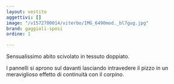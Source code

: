 ```yaml
---
layout: vestito
aggettivi: []
image: "/v1572700014/viterbo/IMG_6490mod._bl7gug.jpg"
brand: gaggioli-sposi
ordine: 1

---
```

Sensualissimo abito scivolato in tessuto doppiato. 

I pannelli si aprono sul davanti lasciando intravedere il pizzo in un meraviglioso effetto di continuità con il corpino.